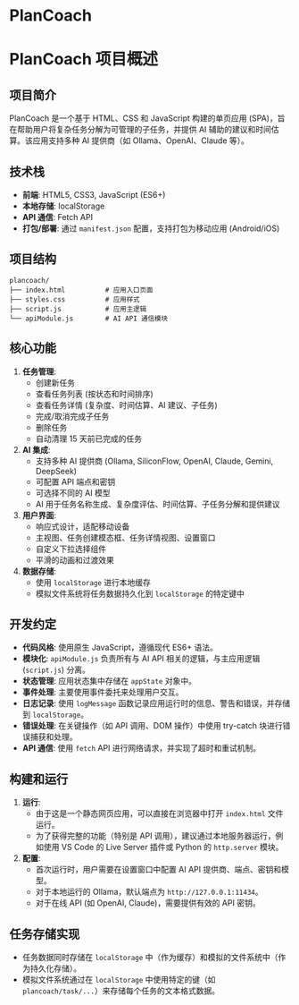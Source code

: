 # PlanCoach
# PlanCoach 项目概述

## 项目简介

PlanCoach 是一个基于 HTML、CSS 和 JavaScript 构建的单页应用 (SPA)，旨在帮助用户将复杂任务分解为可管理的子任务，并提供 AI 辅助的建议和时间估算。该应用支持多种 AI 提供商（如 Ollama、OpenAI、Claude 等）。

## 技术栈

- **前端**: HTML5, CSS3, JavaScript (ES6+)
- **本地存储**: localStorage
- **API 通信**: Fetch API
- **打包/部署**: 通过 `manifest.json` 配置，支持打包为移动应用 (Android/iOS)

## 项目结构

```
plancoach/
├── index.html          # 应用入口页面
├── styles.css          # 应用样式
├── script.js           # 应用主逻辑
└── apiModule.js        # AI API 通信模块
```

## 核心功能

1.  **任务管理**:
    *   创建新任务
    *   查看任务列表 (按状态和时间排序)
    *   查看任务详情 (复杂度、时间估算、AI 建议、子任务)
    *   完成/取消完成子任务
    *   删除任务
    *   自动清理 15 天前已完成的任务
2.  **AI 集成**:
    *   支持多种 AI 提供商 (Ollama, SiliconFlow, OpenAI, Claude, Gemini, DeepSeek)
    *   可配置 API 端点和密钥
    *   可选择不同的 AI 模型
    *   AI 用于任务名称生成、复杂度评估、时间估算、子任务分解和提供建议
3.  **用户界面**:
    *   响应式设计，适配移动设备
    *   主视图、任务创建模态框、任务详情视图、设置窗口
    *   自定义下拉选择组件
    *   平滑的动画和过渡效果
4.  **数据存储**:
    *   使用 `localStorage` 进行本地缓存
    *   模拟文件系统将任务数据持久化到 `localStorage` 的特定键中

## 开发约定

- **代码风格**: 使用原生 JavaScript，遵循现代 ES6+ 语法。
- **模块化**: `apiModule.js` 负责所有与 AI API 相关的逻辑，与主应用逻辑 (`script.js`) 分离。
- **状态管理**: 应用状态集中存储在 `appState` 对象中。
- **事件处理**: 主要使用事件委托来处理用户交互。
- **日志记录**: 使用 `logMessage` 函数记录应用运行时的信息、警告和错误，并存储到 `localStorage`。
- **错误处理**: 在关键操作（如 API 调用、DOM 操作）中使用 try-catch 块进行错误捕获和处理。
- **API 通信**: 使用 `fetch` API 进行网络请求，并实现了超时和重试机制。

## 构建和运行

1.  **运行**:
    *   由于这是一个静态网页应用，可以直接在浏览器中打开 `index.html` 文件运行。
    *   为了获得完整的功能（特别是 API 调用），建议通过本地服务器运行，例如使用 VS Code 的 Live Server 插件或 Python 的 `http.server` 模块。
2.  **配置**:
    *   首次运行时，用户需要在设置窗口中配置 AI API 提供商、端点、密钥和模型。
    *   对于本地运行的 Ollama，默认端点为 `http://127.0.0.1:11434`。
    *   对于在线 API (如 OpenAI, Claude)，需要提供有效的 API 密钥。

## 任务存储实现

-   任务数据同时存储在 `localStorage` 中（作为缓存）和模拟的文件系统中（作为持久化存储）。
-   模拟文件系统通过在 `localStorage` 中使用特定的键（如 `plancoach/task/...`）来存储每个任务的文本格式数据。
